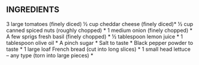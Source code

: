 INGREDIENTS
-----------
3 large tomatoes (finely diced)
½ cup cheddar cheese (finely diced)* 
½ cup canned spiced nuts (roughly chopped) *
1 medium onion (finely chopped) *
A few sprigs fresh basil (finely chopped) *
½ tablespoon lemon juice *
1 tablespoon olive oil *
A pinch sugar *
Salt to taste *
Black pepper powder to taste *
1 large loaf French bread (cut into long slices) *
1 small head lettuce – any type (torn into large pieces) *